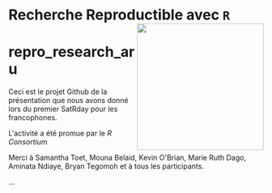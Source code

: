 # Recherche Reproductible avec `R` [<img src="https://satrdays.org/blog/mainimage-francophone.png" align="right" width="250">](https://satrdays.org/blog/2022/07/20/2022-francophone/#)

# repro_research_aru

Ceci est le projet Github de la présentation que nous avons donné lors du premier SatRday pour les francophones. 

L'activité a été promue par le *R Consortium*

Merci à Samantha Toet, Mouna Belaid, Kevin O'Brian, Marie Ruth Dago, Aminata Ndiaye, Bryan Tegomoh et à tous les participants.

...


